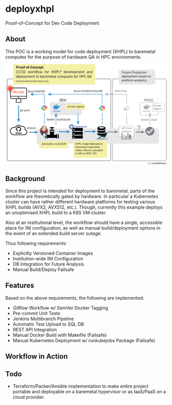# deployxhpl
Proof-of-Concept for Dev Code Deployment

## About

This POC is a working model for code deployment (XHPL) to baremetal computes for the 
purpose of hardware QA in HPC environments.

![Workflow-POC](./JustAddRobots-deployxhpl-v1-Outlines.svg)

## Background

Since this project is intended for deployment to baremetal, parts of the workflow
are theoretically gated by hardware. In particular a Kubernetes cluster can have rather
different hardware platforms for testing various XHPL builds (AVX2, AVX512, etc.). 
Though, currently this example deploys an unoptimised XHPL build to a K8S VM cluster.

Also at an institutional level, the workflow should have a single, accessible place
for INI configuration, as well as manual build/deployment options in the event of an
extended build server outage.

Thus following requirements:

* Explicitly Versioned Container Images
* Institution-wide INI Configuration
* DB Integration for Future Analysis
* Manual Build/Deploy Failsafe

## Features

Based on the above requirements, the following are implemented:

* Gitflow Workflow w/ SemVer Docker Tagging
* Pre-commit Unit Tests
* Jenkins Multibranch Pipeline
* Automatic Test Upload to SQL DB
* REST API Integration
* Manual Docker Build with Makefile (Failsafe)
* Manual Kubernetes Deployment w/ runkubejobs Package (Failsafe)


## Workflow in Action


## Todo

* Terraform/Packer/Ansible implementation to make entire project portable and deployable
on a baremetal hypervisor or as IaaS/PaaS on a cloud provider.
